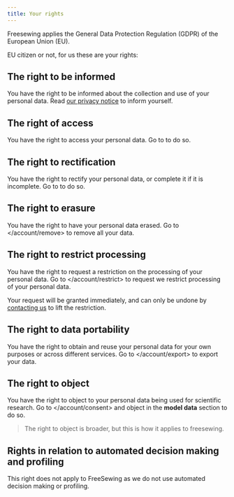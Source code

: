 ```yaml
---
title: Your rights
---
```


Freesewing applies the General Data Protection Regulation (GDPR) of the European Union (EU).

EU citizen or not, for us these are your rights:

## The right to be informed

You have the right to be informed about the collection and use of your personal data. Read [our privacy notice](/docs/about/privacy) to inform yourself.

## The right of access

You have the right to access your personal data. Go to </account> to do so.

## The right to rectification

You have the right to rectify your personal data, or complete it if it is incomplete. Go to </account> to do so.

## The right to erasure

You have the right to have your personal data erased. Go to </account/remove> to remove all your data.

## The right to restrict processing

You have the right to request a restriction on the processing of your personal data. Go to </account/restrict> to request we restrict processing of your personal data.

<Warning>

Your request will be granted immediately, and can only be undone by [contacting us](/contact) to lift the restriction.

</Warning>

## The right to data portability

You have the right to obtain and reuse your personal data for your own purposes or across different services. Go to </account/export> to export your data.

## The right to object

You have the right to object to your personal data being used for scientific research. Go to </account/consent> and object in the **model data** section to do so.

> The right to object is broader, but this is how it applies to freesewing.

## Rights in relation to automated decision making and profiling

This right does not apply to FreeSewing as we do not use automated decision making or profiling.